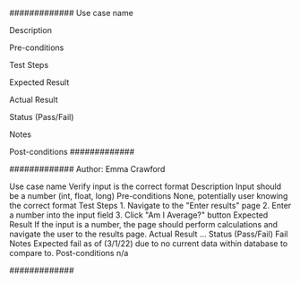 ############# 
Use case name

Description

Pre-conditions

Test Steps

Expected Result

Actual Result

Status (Pass/Fail)

Notes

Post-conditions
#############

#############
Author: Emma Crawford

Use case name
	Verify input is the correct format
Description
	Input should be a number (int, float, long)
Pre-conditions
	None, potentially user knowing the correct format
Test Steps
	1. Navigate to the "Enter results" page
	2. Enter a number into the input field
	3. Click "Am I Average?" button	
Expected Result
	If the input is a number, the page should perform calculations and navigate the user to the results page. 
Actual Result
	...
Status (Pass/Fail)
	Fail
Notes
	Expected fail as of (3/1/22) due to no current data within database to compare to.
Post-conditions
	n/a

#############
